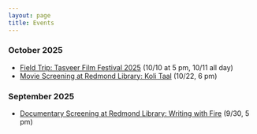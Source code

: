 ```yaml
---
layout: page
title: Events
---
```

### October 2025

- [Field Trip: Tasveer Film Festival 2025](https://www.eventbrite.com/e/field-trip-tasveer-film-festival-2025-tickets-1712283218199) (10/10 at 5 pm, 10/11 all day)
- [Movie Screening at Redmond Library: Koli Taal](https://www.eventbrite.com/e/socsa-film-club-screening-koli-taal-tickets-1747716008629) (10/22, 6 pm)

### September 2025
- [Documentary Screening at Redmond Library: Writing with Fire](https://www.eventbrite.com/e/socsa-film-club-screening-writing-with-fire-tickets-1708158310489) (9/30, 5 pm)
